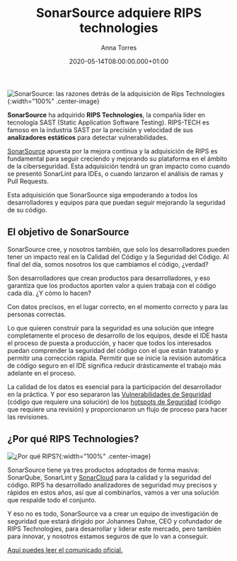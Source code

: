 ﻿---
layout: post
title: 'SonarSource adquiere RIPS technologies'
description: RIPS-TECH es famoso en la industria SAST por la precisión y velocidad de sus analizadores estáticos para detectar vulnerabilidades.
date: '2020-05-14T08:00:00.000+01:00'
author: Anna Torres
categories: 
- sonarsource
- calidad
- devops

cover: /img/posts/2020-05-14-sonarsource-adquiere-RIPS-technologies.png
modified_time: '2020-05-14T08:00:00.000+01:00'
---

![SonarSource: las razones detrás de la adquisición de Rips Technologies](/img/posts/2020-05-14-sonarsource-adquiere-RIPS-technologies.png){:width="100%" .center-image}

**SonarSource** ha adquirido **RIPS Technologies**, la compañía líder en tecnología SAST (Static Application Software Testing). 
RIPS-TECH es famoso en la industria SAST por la precisión y velocidad de sus **analizadores estáticos** para detectar vulnerabilidades.

[SonarSource](https://www.excentia.es/sonarsource) apuesta por la mejora continua y la adquisición de RIPS es fundamental para 
seguir creciendo y mejorando su plataforma en el ámbito de la ciberseguridad. Esta adquisición tendrá un gran impacto como cuando
se presentó SonarLint para IDEs, o cuando lanzaron el análisis de ramas y Pull Requests.

Esta adquisición que SonarSource siga empoderando a todos los desarrolladores y equipos para que puedan seguir mejorando la seguridad de su código.

## **El objetivo de SonarSource**

SonarSource cree, y nosotros también, que solo los desarrolladores pueden tener un impacto real en la Calidad del Código y la Seguridad del Código. Al final del día, somos nosotros los que cambiamos el código, ¿verdad?

Son desarrolladores que crean productos para desarrolladores, y eso garantiza que los productos aporten valor a quien trabaja con el código cada día. ¿Y cómo lo hacen?

Con datos precisos, en el lugar correcto, en el momento correcto y para las personas correctas.

Lo que quieren construir para la seguridad es una solución que integre completamente el proceso de desarrollo de los equipos, 
desde el IDE hasta el proceso de puesta a producción, y hacer que todos los interesados puedan comprender la seguridad del código 
con el que están tratando y permitir una corrección rápida. Permitir que se inicie la revisión automática de código seguro en el IDE 
significa reducir drásticamente el trabajo más adelante en el proceso.

La calidad de los datos es esencial para la participación del desarrollador en la práctica. 
Y por eso separaron las [Vulnerabilidades de Seguridad](https://www.excentia.es/tiene-vulnerabilidades-de-seguridad-tu) (código que requiere una solución) 
de los [hotspots de Seguridad](https://www.excentia.es/seguridad-de-aplicaciones-a-la-manera-de-sonarsource) (código que requiere una revisión) 
y proporcionaron un flujo de proceso para hacer las revisiones.

## **¿Por qué RIPS Technologies?**

![¿Por qué RIPS?](/img/posts/2020-05-14-sonarsource-porque-ripstechnologies.png){:width="100%" .center-image}

SonarSource tiene ya tres productos adoptados de forma masiva: SonarQube, SonarLint y [SonarCloud](https://www.excentia.es/codigo-limpio-sonarcloud-bitbucket-cloud) 
para la calidad y la seguridad del código. RIPS ha desarrollado analizadores de seguridad muy precisos y rápidos en estos años, así que al combinarlos, vamos a ver una solución que respalde todo el conjunto.

Y eso no es todo, SonarSource va a crear un equipo de investigación de seguridad que estará dirigido 
por Johannes Dahse, CEO y cofundador de RIPS Technologies, para desarrollar y liderar este mercado, 
pero también para innovar, y nosotros estamos seguros de que lo van a conseguir.

[Aquí puedes leer el comunicado oficial.](https://www.prnewswire.com/news-releases/sonarsource-acquires-rips-technologies-and-accelerates-in-the-application-security-market-30105851)
